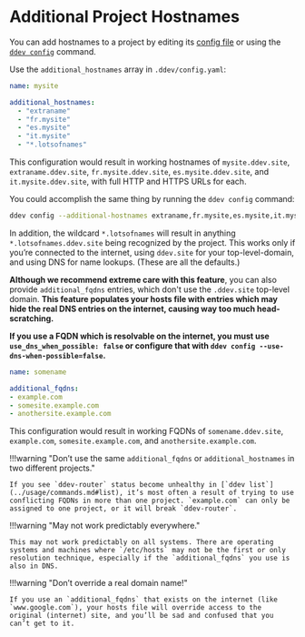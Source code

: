 # Additional Project Hostnames

You can add hostnames to a project by editing its [config file](../configuration/config.md#additional_hostnames) or using the [`ddev config`](../usage/commands.md#config) command.

Use the `additional_hostnames` array in `.ddev/config.yaml`:

```yaml
name: mysite

additional_hostnames:
  - "extraname"
  - "fr.mysite"
  - "es.mysite"
  - "it.mysite"
  - "*.lotsofnames"
```

This configuration would result in working hostnames of `mysite.ddev.site`, `extraname.ddev.site`, `fr.mysite.ddev.site`, `es.mysite.ddev.site`, and `it.mysite.ddev.site`, with full HTTP and HTTPS URLs for each.

You could accomplish the same thing by running the `ddev config` command:

```bash
ddev config --additional-hostnames extraname,fr.mysite,es.mysite,it.mysite,*.lotsofnames
```

In addition, the wildcard `*.lotsofnames` will result in anything `*.lotsofnames.ddev.site` being recognized by the project. This works only if you’re connected to the internet, using `ddev.site` for your top-level-domain, and using DNS for name lookups. (These are all the defaults.)

**Although we recommend extreme care with this feature**, you can also provide `additional_fqdns` entries, which don't use the `.ddev.site` top-level domain. **This feature populates your hosts file with entries which may hide the real DNS entries on the internet, causing way too much head-scratching.**

**If you use a FQDN which is resolvable on the internet, you must use `use_dns_when_possible: false` or configure that with `ddev config --use-dns-when-possible=false`.**

```yaml
name: somename

additional_fqdns:
- example.com
- somesite.example.com
- anothersite.example.com
```

This configuration would result in working FQDNs of `somename.ddev.site`, `example.com`, `somesite.example.com`, and `anothersite.example.com`.

!!!warning "Don’t use the same `additional_fqdns` or `additional_hostnames` in two different projects."

    If you see `ddev-router` status become unhealthy in [`ddev list`](../usage/commands.md#list), it’s most often a result of trying to use conflicting FQDNs in more than one project. `example.com` can only be assigned to one project, or it will break `ddev-router`.

!!!warning "May not work predictably everywhere."

    This may not work predictably on all systems. There are operating systems and machines where `/etc/hosts` may not be the first or only resolution technique, especially if the `additional_fqdns` you use is also in DNS.

!!!warning "Don’t override a real domain name!"

    If you use an `additional_fqdns` that exists on the internet (like `www.google.com`), your hosts file will override access to the original (internet) site, and you’ll be sad and confused that you can’t get to it.
